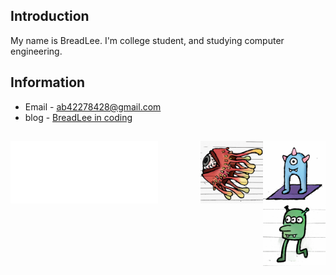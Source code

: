 
## Introduction
 My name is BreadLee. I'm college student, and studying computer engineering.

## Information
- Email - ab42278428@gmail.com
- blog - [BreadLee in coding](https://breadlee.tistory.com/)

##
<img align="left" src="https://github.com/BreadLeee/BreadLeee/blob/main/Hello.gif" height="100x">
<img align="right" src="https://github.com/BreadLeee/BreadLeee/blob/main/Blue%233.png" height="100x">
<img align="right" src="https://github.com/BreadLeee/BreadLeee/blob/main/Red%233.jpeg" height="100x">
<img align="right" src="https://github.com/BreadLeee/BreadLeee/blob/main/Green%232.png" height="100x">

<!--
**Coryeo/Coryeo** is a ✨ _special_ ✨ repository because its `README.md` (this file) appears on your GitHub profile.

Here are some ideas to get you started:

- 🔭 I’m currently working on ...
- 🌱 I’m currently learning ...
- 👯 I’m looking to collaborate on ...
- 🤔 I’m looking for help with ...
- 💬 Ask me about ...
- 📫 How to reach me: ...
- 😄 Pronouns: ...
- ⚡ Fun fact: ...
-->
